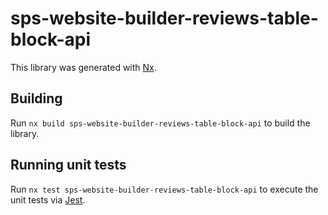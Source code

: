# sps-website-builder-reviews-table-block-api

This library was generated with [Nx](https://nx.dev).

## Building

Run `nx build sps-website-builder-reviews-table-block-api` to build the library.

## Running unit tests

Run `nx test sps-website-builder-reviews-table-block-api` to execute the unit tests via [Jest](https://jestjs.io).
